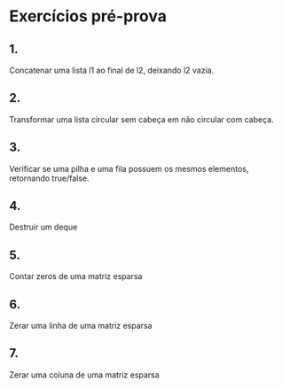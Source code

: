 # Exercícios pré-prova

## 1.
Concatenar uma lista l1 ao final de l2, deixando l2 vazia.

## 2.
Transformar uma lista circular sem cabeça em não circular com cabeça.

## 3.
Verificar se uma pilha e uma fila possuem os mesmos elementos, retornando true/false.

## 4.
Destruir um deque

## 5.
Contar zeros de uma matriz esparsa

## 6.
Zerar uma linha de uma matriz esparsa

## 7.
Zerar uma coluna de uma matriz esparsa